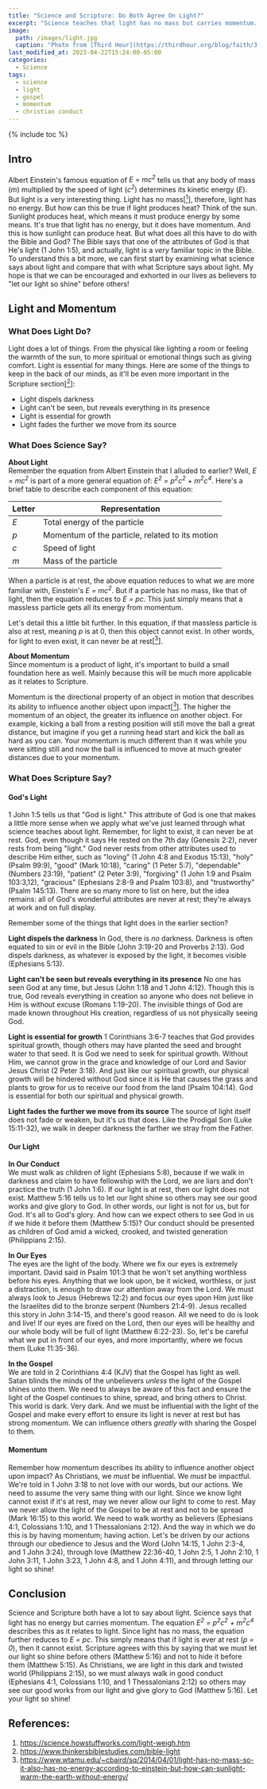 ```yaml
---
title: "Science and Scripture: Do Both Agree On Light?"
excerpt: "Science teaches that light has no mass but carries momentum. What interesting parallels can Scripture draw from this truth?"
image: 
  path: /images/light.jpg
  caption: "Photo from [Third Hour](https://thirdhour.org/blog/faith/3-ways-to-share-the-light-of-christ-in-a-darkening-world/)"
last_modified_at: 2023-04-22T15:24:00-05:00
categories:
  - Science
tags: 
  - science
  - light
  - gospel
  - momentum
  - christian conduct
---
```


{% include toc %}

## Intro
Albert Einstein's famous equation of *E = mc<sup>2</sup>* tells us that any body of mass (*m*) multiplied by the speed of light (*c<sup>2</sup>*) determines its kinetic energy (*E*). But light is a very interesting thing. Light has no mass[[<sup>1</sup>]](https://science.howstuffworks.com/light-weigh.htm), therefore, light has no energy. But how can this be true if light produces heat? Think of the sun. Sunlight produces heat, which means it must produce energy by some means. It's true that light has no energy, but it does have momentum. And this is how sunlight can produce heat. But what does all this have to do with the Bible and God? The Bible says that one of the attributes of God is that He's light (1 John 1:5), and actually, light is a *very* familiar topic in the Bible. To understand this a bit more, we can first start by examining what science says about light and compare that with what Scripture says about light. My hope is that we can be encouraged and exhorted in our lives as believers to "let our light so shine" before others!

## Light and Momentum
### What Does Light Do? 
Light does a lot of things. From the physical like lighting a room or feeling the warmth of the sun, to more spiritual or emotional things such as giving comfort. Light is essential for many things. Here are some of the things to keep in the back of our minds, as it'll be even more important in the Scripture section[[<sup>2</sup>]](https://www.thinkersbiblestudies.com/bible-light): 

* Light dispels darkness
* Light can't be seen, but reveals everything in its presence
* Light is essential for growth
* Light fades the further we move from its source

### What Does Science Say?
**About Light**<br>
Remember the equation from Albert Einstein that I alluded to earlier? Well, *E = mc<sup>2</sup>* is part of a more general equation of: *E<sup>2</sup> = p<sup>2</sup>c<sup>2</sup> + m<sup>2</sup>c<sup>4</sup>*. Here's a brief table to describe each component of this equation:

| Letter  | Representation  |
|---|---|
| *E*  | Total energy of the particle  |
| *p*  | Momentum of the particle, related to its motion  |
| *c*  | Speed of light  |
| *m*  | Mass of the particle  |

When a particle is at rest, the above equation reduces to what we are more familiar with, Einstein's *E = mc<sup>2</sup>*. But if a particle has no mass, like that of light, then the equation reduces to *E = pc*. This just simply means that a massless particle gets all its energy from momentum.

Let's detail this a little bit further. In this equation, if that massless particle is also at rest, meaning *p* is at 0, then this object cannot exist. In other words, for light to even exist, it can never be at rest[[<sup>3</sup>]](https://www.wtamu.edu/~cbaird/sq/2014/04/01/light-has-no-mass-so-it-also-has-no-energy-according-to-einstein-but-how-can-sunlight-warm-the-earth-without-energy/).

**About Momentum**<br>
Since momentum is a product of light, it's important to build a small foundation here as well. Mainly because this will be much more applicable as it relates to Scripture.

Momentum is the directional property of an object in motion that describes its ability to influence another object upon impact[[<sup>3</sup>]](https://www.wtamu.edu/~cbaird/sq/2014/04/01/light-has-no-mass-so-it-also-has-no-energy-according-to-einstein-but-how-can-sunlight-warm-the-earth-without-energy/). The higher the momentum of an object, the greater its influence on another object. For example, kicking a ball from a resting position will still move the ball a great distance, but imagine if you get a running head start and kick the ball as hard as you can. Your momentum is much different than it was while you were sitting still and now the ball is influenced to move at much greater distances due to your momentum. 

### What Does Scripture Say?
#### God's Light
1 John 1:5 tells us that "God is light." This attribute of God is one that makes a little more sense when we apply what we've just learned through what science teaches about light. Remember, for light to exist, it can never be at rest. God, even though it says He rested on the 7th day (Genesis 2:2), never rests from being "light." God never rests from other attributes used to describe Him either, such as "loving" (1 John 4:8 and Exodus 15:13), "holy" (Psalm 99:9), "good" (Mark 10:18), "caring" (1 Peter 5:7), "dependable" (Numbers 23:19), "patient" (2 Peter 3:9), "forgiving" (1 John 1:9 and Psalm 103:3,12), "gracious" (Ephesians 2:8-9 and Psalm 103:8), and "trustworthy" (Psalm 145:13). There are so many more to list on here, but the idea remains: all of God's wonderful attributes are never at rest; they're always at work and on full display.

Remember some of the things that light does in the earlier section?

**Light dispels the darkness** In God, there is *no* darkness. Darkness is often equated to sin or evil in the Bible (John 3:19-20 and Proverbs 2:13). God dispels darkness, as whatever is exposed by the light, it becomes visible (Ephesians 5:13).

**Light can't be seen but reveals everything in its presence** No one has seen God at any time, but Jesus (John 1:18 and 1 John 4:12). Though this is true, God reveals everything in creation so anyone who does not believe in Him is without excuse (Romans 1:19-20). The invisible things of God are made known throughout His creation, regardless of us not physically seeing God. 

**Light is essential for growth** 1 Corinthians 3:6-7 teaches that God provides spiritual growth, though others may have planted the seed and brought water to that seed. It is God we need to seek for spiritual growth. Without Him, we cannot grow in the grace and knowledge of our Lord and Savior Jesus Christ (2 Peter 3:18). And just like our spiritual growth, our physical growth will be hindered without God since it is He that causes the grass and plants to grow for us to receive our food from the land (Psalm 104:14). God is essential for both our spiritual and physical growth. 

**Light fades the further we move from its source** The source of light itself does not fade or weaken, but it's us that does. Like the Prodigal Son (Luke 15:11-32), we walk in deeper darkness the farther we stray from the Father. 

#### Our Light
**In Our Conduct**<br>
We must walk as children of light (Ephesians 5:8), because if we walk in darkness and claim to have fellowship with the Lord, we are liars and don't practice the truth (1 John 1:6). If our light is at rest, then our light does not exist. Matthew 5:16 tells us to let our light shine so others may see our good works and give glory to God. In other words, our light is not for us, but for God. It's all to God's glory. And how can we expect others to see God in us if we hide it before them (Matthew 5:15)? Our conduct should be presented as children of God amid a wicked, crooked, and twisted generation (Philippians 2:15).

**In Our Eyes**<br>
The eyes are the light of the body. Where we fix our eyes is extremely important. David said in Psalm 101:3 that he won't set anything worthless before his eyes. Anything that we look upon, be it wicked, worthless, or just a distraction, is enough to draw our attention away from the Lord. We must always look to Jesus (Hebrews 12:2) and focus our eyes upon Him just like the Israelites did to the bronze serpent (Numbers 21:4-9). Jesus recalled this story in John 3:14-15, and there's good reason. All we need to do is look and live! If our eyes are fixed on the Lord, then our eyes will be healthy and our whole body will be full of light (Matthew 6:22-23). So, let's be careful what we put in front of our eyes, and more importantly, where we focus them (Luke 11:35-36).

**In the Gospel**<br>
We are told in 2 Corinthians 4:4 (KJV) that the Gospel has light as well. Satan blinds the minds of the unbelievers *unless* the light of the Gospel shines unto them. We need to always be aware of this fact and ensure the light of the Gospel continues to shine, spread, and bring others to Christ. This world is dark. Very dark. And we must be influential with the light of the Gospel and make every effort to ensure its light is never at rest but has strong momentum. We can influence others *greatly* with sharing the Gospel to them. 

#### Momentum
Remember how momentum describes its ability to influence another object upon impact? As Christians, we *must* be influential. We *must* be impactful. We're told in 1 John 3:18 to not love with our words, but our actions. We need to assume the very same thing with our light. Since we know light cannot exist if it's at rest, may we never allow our light to come to rest. May we never allow the light of the Gospel to be at rest and not to be spread (Mark 16:15) to this world. We need to walk worthy as believers (Ephesians 4:1, Colossians 1:10, and 1 Thessalonians 2:12). And the way in which we do this is by having momentum; having action. Let's be driven by our actions through our obedience to Jesus and the Word (John 14:15, 1 John 2:3-4, and 1 John 3:24), through love (Matthew 22:36-40, 1 John 2:5, 1 John 2:10, 1 John 3:11, 1 John 3:23, 1 John 4:8, and 1 John 4:11), and through letting our light so shine!

## Conclusion
Science and Scripture both have a lot to say about light. Science says that light has no energy but carries momentum. The equation *E<sup>2</sup> = p<sup>2</sup>c<sup>2</sup> + m<sup>2</sup>c<sup>4</sup>* describes this as it relates to light. Since light has no mass, the equation further reduces to *E = pc*. This simply means that if light is ever at rest (*p = 0*), then it cannot exist. Scripture agrees with this by saying that we must let our light so shine before others (Matthew 5:16) and not to hide it before them (Matthew 5:15). As Christians, we are light in this dark and twisted world (Philippians 2:15), so we must always walk in good conduct (Ephesians 4:1, Colossians 1:10, and 1 Thessalonians 2:12) so others may see our good works from our light and give glory to God (Matthew 5:16). Let your light so shine!

## References:
1. https://science.howstuffworks.com/light-weigh.htm
2. https://www.thinkersbiblestudies.com/bible-light
3. https://www.wtamu.edu/~cbaird/sq/2014/04/01/light-has-no-mass-so-it-also-has-no-energy-according-to-einstein-but-how-can-sunlight-warm-the-earth-without-energy/

<script src='https://www.blueletterbible.org/assets-v3/scripts/blbToolTip/BLB_ScriptTagger-min.js' type='text/javascript'></script>
<script type='text/javascript'>
BLB.Tagger.Translation = 'ESV';
BLB.Tagger.HyperLinks = 'all'; 
BLB.Tagger.HideTanslationAbbrev = false;
BLB.Tagger.TargetNewWindow = true;
BLB.Tagger.Style = 'par'; 
BLB.Tagger.NoSearchTagNames = '';
BLB.Tagger.NoSearchClassNames = 'noTag doNotTag'; 
</script>
